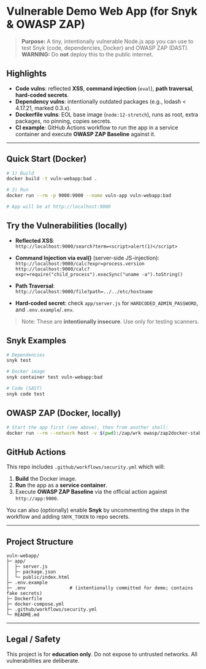
# Vulnerable Demo Web App (for Snyk & OWASP ZAP)

> **Purpose:** A tiny, intentionally vulnerable Node.js app you can use to test Snyk (code, dependencies, Docker) and OWASP ZAP (DAST).  
> **WARNING:** Do **not** deploy this to the public internet.

## Highlights

- **Code vulns**: reflected **XSS**, **command injection** (`eval`), **path traversal**, **hard-coded secrets**.
- **Dependency vulns**: intentionally outdated packages (e.g., lodash < 4.17.21, marked 0.3.x).
- **Dockerfile vulns**: EOL base image (`node:12-stretch`), runs as root, extra packages, no pinning, copies secrets.
- **CI example**: GitHub Actions workflow to run the app in a service container and execute **OWASP ZAP Baseline** against it.

---

## Quick Start (Docker)

```bash
# 1) Build
docker build -t vuln-webapp:bad .

# 2) Run
docker run --rm -p 9000:9000 --name vuln-app vuln-webapp:bad

# App will be at http://localhost:9000
```

## Try the Vulnerabilities (locally)

- **Reflected XSS**:  
  `http://localhost:9000/search?term=<script>alert(1)</script>`

- **Command Injection via eval()** (server-side JS-injection):  
  `http://localhost:9000/calc?expr=process.version`  
  `http://localhost:9000/calc?expr=require("child_process").execSync("uname -a").toString()`

- **Path Traversal**:  
  `http://localhost:9000/file?path=../../etc/hostname`

- **Hard-coded secret**: check `app/server.js` for `HARDCODED_ADMIN_PASSWORD`, and `.env.example`/`.env`.

> Note: These are **intentionally insecure**. Use only for testing scanners.

## Snyk Examples

```bash
# Dependencies
snyk test

# Docker image
snyk container test vuln-webapp:bad

# Code (SAST)
snyk code test
```

## OWASP ZAP (Docker, locally)

```bash
# Start the app first (see above), then from another shell:
docker run --rm --network host -v $(pwd):/zap/wrk owasp/zap2docker-stable zap-baseline.py     -t http://localhost:9000 -r zap_report.html
```

## GitHub Actions

This repo includes `.github/workflows/security.yml` which will:

1. **Build** the Docker image.
2. **Run** the app as a **service container**.
3. Execute **OWASP ZAP Baseline** via the official action against `http://app:9000`.

You can also (optionally) enable **Snyk** by uncommenting the steps in the workflow and adding `SNYK_TOKEN` to repo secrets.

---

## Project Structure

```
vuln-webapp/
├─ app/
│  ├─ server.js
│  ├─ package.json
│  └─ public/index.html
├─ .env.example
├─ .env                # (intentionally committed for demo; contains fake secrets)
├─ Dockerfile
├─ docker-compose.yml
├─ .github/workflows/security.yml
└─ README.md
```

---

## Legal / Safety

This project is for **education only**. Do not expose to untrusted networks. All vulnerabilities are deliberate.
